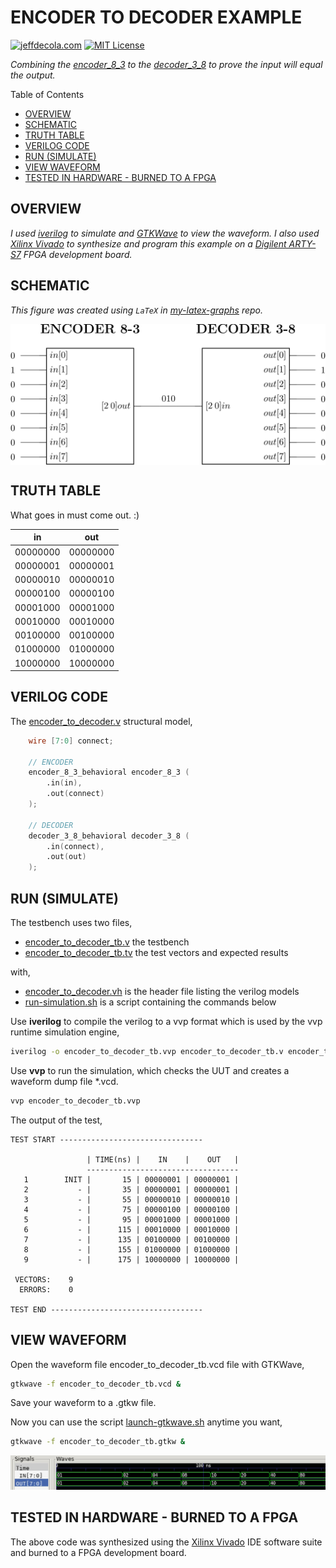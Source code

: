 # ENCODER TO DECODER EXAMPLE

[![jeffdecola.com](https://img.shields.io/badge/website-jeffdecola.com-blue)](https://jeffdecola.com)
[![MIT License](https://img.shields.io/:license-mit-blue.svg)](https://jeffdecola.mit-license.org)

_Combining the
[encoder_8_3](https://github.com/JeffDeCola/my-verilog-examples/tree/master/combinational-logic/decoders-and-encoders/encoder_8_3)
to the
[decoder_3_8](https://github.com/JeffDeCola/my-verilog-examples/tree/master/combinational-logic/decoders-and-encoders/decoder_3_8)
to prove the input will equal
the output._

Table of Contents

* [OVERVIEW](https://github.com/JeffDeCola/my-verilog-examples/tree/master/combinational-logic/decoders-and-encoders/encoder_to_decoder#overview)
* [SCHEMATIC](https://github.com/JeffDeCola/my-verilog-examples/tree/master/combinational-logic/decoders-and-encoders/encoder_to_decoder#schematic)
* [TRUTH TABLE](https://github.com/JeffDeCola/my-verilog-examples/tree/master/combinational-logic/decoders-and-encoders/encoder_to_decoder#truth-table)
* [VERILOG CODE](https://github.com/JeffDeCola/my-verilog-examples/tree/master/combinational-logic/decoders-and-encoders/encoder_to_decoder#verilog-code)
* [RUN (SIMULATE)](https://github.com/JeffDeCola/my-verilog-examples/tree/master/combinational-logic/decoders-and-encoders/encoder_to_decoder#run-simulate)
* [VIEW WAVEFORM](https://github.com/JeffDeCola/my-verilog-examples/tree/master/combinational-logic/decoders-and-encoders/encoder_to_decoder#view-waveform)
* [TESTED IN HARDWARE - BURNED TO A FPGA](https://github.com/JeffDeCola/my-verilog-examples/tree/master/combinational-logic/decoders-and-encoders/encoder_to_decoder#tested-in-hardware---burned-to-a-fpga)

## OVERVIEW

_I used
[iverilog](https://github.com/JeffDeCola/my-cheat-sheets/tree/master/hardware/tools/simulation/iverilog-cheat-sheet)
to simulate and
[GTKWave](https://github.com/JeffDeCola/my-cheat-sheets/tree/master/hardware/tools/simulation/gtkwave-cheat-sheet)
to view the waveform. I also used
[Xilinx Vivado](https://github.com/JeffDeCola/my-cheat-sheets/tree/master/hardware/tools/synthesis/xilinx-vivado-cheat-sheet)
to synthesize and program this example on a
[Digilent ARTY-S7](https://github.com/JeffDeCola/my-cheat-sheets/tree/master/hardware/development/fpga-development-boards/digilent-arty-s7-cheat-sheet)
FPGA development board._

## SCHEMATIC

_This figure was created using `LaTeX` in
[my-latex-graphs](https://github.com/JeffDeCola/my-latex-graphs/tree/master/mathematics/applied/electrical-engineering/combinational-logic/encoder-to-decoder)
repo._

<p align="center">
    <img src="svgs/encoder-to-decoder.svg"
    align="middle"
</p>

## TRUTH TABLE

What goes in must come out. :)

| in       |  out     |
|:--------:|:--------:|
| 00000000 | 00000000 |
| 00000001 | 00000001 |
| 00000010 | 00000010 |
| 00000100 | 00000100 |
| 00001000 | 00001000 |
| 00010000 | 00010000 |
| 00100000 | 00100000 |
| 01000000 | 01000000 |
| 10000000 | 10000000 |

## VERILOG CODE

The
[encoder_to_decoder.v](https://github.com/JeffDeCola/my-verilog-examples/blob/master/combinational-logic/decoders-and-encoders/encoder_to_decoder/encoder_to_decoder.v)
structural model,

```verilog
    wire [7:0] connect;

    // ENCODER
    encoder_8_3_behavioral encoder_8_3 (
        .in(in),
        .out(connect)
    );

    // DECODER
    decoder_3_8_behavioral decoder_3_8 (
        .in(connect),
        .out(out)
    );
```

## RUN (SIMULATE)

The testbench uses two files,

* [encoder_to_decoder_tb.v](https://github.com/JeffDeCola/my-verilog-examples/blob/master/combinational-logic/decoders-and-encoders/encoder_to_decoder/encoder_to_decoder_tb.v)
  the testbench
* [encoder_to_decoder_tb.tv](https://github.com/JeffDeCola/my-verilog-examples/blob/master/combinational-logic/decoders-and-encoders/encoder_to_decoder/encoder_to_decoder_tb.tv)
  the test vectors and expected results

with,

* [encoder_to_decoder.vh](https://github.com/JeffDeCola/my-verilog-examples/blob/master/combinational-logic/decoders-and-encoders/encoder_to_decoder/encoder_to_decoder.vh)
  is the header file listing the verilog models
* [run-simulation.sh](https://github.com/JeffDeCola/my-verilog-examples/blob/master/combinational-logic/decoders-and-encoders/encoder_to_decoder/run-simulation.sh)
  is a script containing the commands below

Use **iverilog** to compile the verilog to a vvp format
which is used by the vvp runtime simulation engine,

```bash
iverilog -o encoder_to_decoder_tb.vvp encoder_to_decoder_tb.v encoder_to_decoder.vh
```

Use **vvp** to run the simulation, which checks the UUT
and creates a waveform dump file *.vcd.

```bash
vvp encoder_to_decoder_tb.vvp
```

The output of the test,

```text
TEST START --------------------------------

                 | TIME(ns) |    IN    |    OUT   |
                 ----------------------------------
   1        INIT |       15 | 00000001 | 00000001 |
   2           - |       35 | 00000001 | 00000001 |
   3           - |       55 | 00000010 | 00000010 |
   4           - |       75 | 00000100 | 00000100 |
   5           - |       95 | 00001000 | 00001000 |
   6           - |      115 | 00010000 | 00010000 |
   7           - |      135 | 00100000 | 00100000 |
   8           - |      155 | 01000000 | 01000000 |
   9           - |      175 | 10000000 | 10000000 |

 VECTORS:    9
  ERRORS:    0

TEST END ----------------------------------
```

## VIEW WAVEFORM

Open the waveform file encoder_to_decoder_tb.vcd file with GTKWave,

```bash
gtkwave -f encoder_to_decoder_tb.vcd &
```

Save your waveform to a .gtkw file.

Now you can use the script
[launch-gtkwave.sh](https://github.com/JeffDeCola/my-verilog-examples/blob/master/launch-GTKWave-script/launch-gtkwave.sh)
anytime you want,

```bash
gtkwave -f encoder_to_decoder_tb.gtkw &
```

![encoder_to_decoder-waveform.jpg](../../../docs/pics/combinational-logic/encoder_to_decoder-waveform.jpg)

## TESTED IN HARDWARE - BURNED TO A FPGA

The above code was synthesized using the
[Xilinx Vivado](https://github.com/JeffDeCola/my-cheat-sheets/tree/master/hardware/tools/synthesis/xilinx-vivado-cheat-sheet)
IDE software suite and burned to a FPGA development board.
